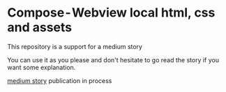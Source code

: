 # Compose - Webview local html, css and assets

This repository is a support for a medium story

You can use it as you please and don't hesitate to go read the story if you want some explanation.

[medium story]() publication in process


